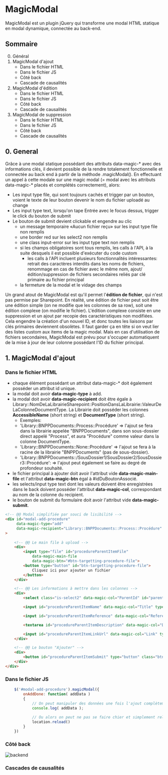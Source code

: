 # MagicModal
MagicModal est un plugin jQuery qui transforme une modal HTML statique en modal dynamique, connectée au back-end.

## Sommaire
0. Général
1. MagicModal d'ajout
    - Dans le fichier HTML
    - Dans le fichier JS
    - Côté back
    - Cascade de causalités
2. MagicModal d'édition
    - Dans le fichier HTML
    - Dans le fichier JS
    - Côté back
    - Cascade de causalités
3. MagicModal de suppression
    - Dans le fichier HTML
    - Dans le fichier JS
    - Côté back
    - Cascade de causalités

## 0. General

Grâce à une modal statique possédant des attributs data-magic-* avec des informations clés, il devient possible de la rendre totalement fonctionnelle et connectée au back end à partir de la méthode .magicModal(). En effectuant un appel à cette modale sur une magic modal (= modal avec les attributs data-magic-* placés et complétés correctement), alors:

- Les input type file, qui sont toujours cachés et trigger par un bouton, voient le texte de leur bouton devenir le nom du fichier uploadé au change
- Les input type text, lorsqu'on tape Entrée avec le focus dessus, trigger le click du bouton de submit
- Le bouton de submit devient clickable et engendre au clic
    - un message temporaire «Aucun fichier reçu» sur les input type file non remplis
    - une border red sur les select2 non remplis
    - une class input-error sur les input type text non remplis
    - si les champs obligatoires sont tous remplis, les calls à l'API, à la suite desquels il est possible d'exécuter du code custom
        - les calls à l'API incluent plusieurs fonctionnalités intéressantes: retrait des caractères interdits dans les noms de fichiers, renommage en cas de fichier avec le même nom, ajout/édition/suppression de fichiers secondaires reliés par clé primaire au fichier principal
    - la fermeture de la modal et le vidage des champs

Un grand atout de MagicModal est qu'il permet l'**édition de fichier**, qui n'est pas permise par Sharepoint. En réalité, une édition de fichier peut soit être une édition simple (on ne modifie que les colonnes de sa row), soit une édition complexe (on modifie le fichier). L'édition complexe consiste en une suppression et un ajout par recopie des caractéristiques non modifiées. Cela engendre la création d'un nouvel ID, et donc toutes les liaisons par clés primaires deviennent obsolètes. Il faut garder ça en tête si on veut lier des listes custom aux items de la magic modal. Mais en cas d'utilisation de fichiers secondaires, MagicModal est prévu pour s'occuper automatiquent de la mise à jour de leur colonne possédant l'ID du fichier principal.

## 1. MagicModal d'ajout 

### Dans le fichier HTML
- chaque élément possédant un attribut data-magic-* doit également posséder un attribut id unique.
- la modal doit avoir **data-magic-type** à add.
- la modal doit avoir **data-magic-recipient** doit être égale à Library::NomDeLaLibrairieSharepoint::PositionDansLaLibrairie::ValeurDeLaColonneDocumentType. La Librairie doit posséder les colonnes **AccessibleName** (short string) et **DocumentType** (short string).
    - Exemples:
    - 'Library::BNPPDocuments::Process::Procédure' => l'ajout se fera dans la librairie appelée "BNPPDocuments", dans son sous-dossier direct appelé "Process", et aura "Procédure" comme valeur dans la colonne DocumentType.
    - 'Library::BNPPDocuments::None::Procédure' => l'ajout se fera à la racine de la librairie "BNPPDocuments" (pas de sous-dossier).
    - 'Library::BNPPDocuments::/SousDossier1/SousDossier2/SousDossier3::Procédure': => l'ajout peut également se faire au degré de profondeur souhaité.
- le fichier principal à ajouter doit avoir l'attribut vide **data-magic-main-file** et l'attribut **data-magic-btn** égal à #idDuBoutonAssocié.
- les selects/input type text dont les valeurs doivent être enregistrées dans le back doivent posséder l'attribut **data-magic-col**, correspondant au nom de la colonne du recipient.
- le bouton de submit du formulaire doit avoir l'attribut vide **data-magic-submit**.

```html
<!-- @@ Modal simplifiée par souci de lisibilité -->
<div id="modal-add-procedure"
     data-magic-type="add"
     data-magic-recipient="Library::BNPPDocuments::Process::Procédure"
>
            
    <!-- @@ Le main file à upload -->
    <div>
        <input type="file" id="procedureParentItemFile"
            data-magic-main-file 
            data-magic-btn="#btn-targetting-procedure-file">
        <button type="button" id="btn-targetting-procedure-file">
            Cliquez ici pour ajouter un fichier
        </button>
    </div>

    <!-- @@ Les informations à mettre dans les colonnes -->
    <div>
        <select class="is-select2" data-magic-col="ParentId" id="parent-cat-id"></select>

        <input id="procedureParentItemName" data-magic-col="Title" type="text" placeholder="Nom du fichier">

        <input id="procedureParentItemReference" data-magic-col="Reference" type="text" class="form-control" placeholder="Référence (ex: RH-NP-3361)">

        <textarea id="procedureParentItemDescription" data-magic-col="Description" class="form-control" rows="5" placeholder="Description"></textarea>

        <input id="procedureParentItemLinkUrl" data-magic-col="Link" type="text" class="form-control is-link-field" placeholder="https://...">
    </div>

    <!-- @@ Le bouton "Ajouter" -->
    <div>
        <button id="procedureParentItemSubmit" type="button" class="btn btn-primary" data-magic-submit>Ajouter</button>
    </div>
</div>
```

### Dans le fichier JS

```js
    $('#modal-add-procedure').magicModal({
        onAddDone: function( addData ) 
        {
            // On peut manipuler des données une fois l'ajout complètement terminé
            console.log( addData );
            
            // Ou alors on peut ne pas se faire chier et simplement reload
            location.reload()
        }
    })
```

### Côté back 

![backend](https://zupimages.net/up/20/38/ia4o.png)


### Cascades de causalités

